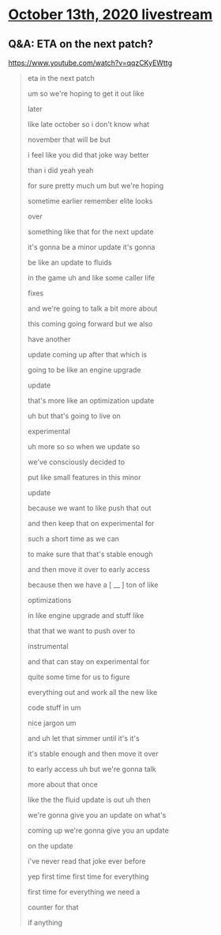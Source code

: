 # [October 13th, 2020 livestream](../2020-10-13.md)
## Q&A: ETA on the next patch?
https://www.youtube.com/watch?v=qqzCKyEWttg
> eta in the next patch
> 
> um so we're hoping to get it out like
> 
> later
> 
> like late october so i don't know what
> 
> november that will be but
> 
> i feel like you did that joke way better
> 
> than i did yeah yeah
> 
> for sure pretty much um but we're hoping
> 
> sometime earlier remember elite looks
> 
> over
> 
> something like that for the next update
> 
> it's gonna be a minor update it's gonna
> 
> be like an update to fluids
> 
> in the game uh and like some caller life
> 
> fixes
> 
> and we're going to talk a bit more about
> 
> this coming going forward but we also
> 
> have another
> 
> update coming up after that which is
> 
> going to be like an engine upgrade
> 
> update
> 
> that's more like an optimization update
> 
> uh but that's going to live on
> 
> experimental
> 
> uh more so so when we update so
> 
> we've consciously decided to
> 
> put like small features in this minor
> 
> update
> 
> because we want to like push that out
> 
> and then keep that on experimental for
> 
> such a short time as we can
> 
> to make sure that that's stable enough
> 
> and then move it over to early access
> 
> because then we have a [ __ ] ton of like
> 
> optimizations
> 
> in like engine upgrade and stuff like
> 
> that that we want to push over to
> 
> instrumental
> 
> and that can stay on experimental for
> 
> quite some time for us to figure
> 
> everything out and work all the new like
> 
> code stuff in um
> 
> nice jargon um
> 
> and uh let that simmer until it's it's
> 
> it's stable enough and then move it over
> 
> to early access uh but we're gonna talk
> 
> more about that once
> 
> like the the fluid update is out uh then
> 
> we're gonna give you an update on what's
> 
> coming up we're gonna give you an update
> 
> on the update
> 
> i've never read that joke ever before
> 
> yep first time first time for everything
> 
> first time for everything we need a
> 
> counter for that
> 
> if anything
> 
